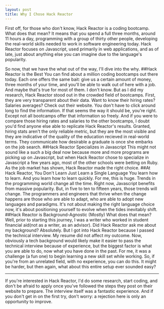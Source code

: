 ```yaml
---
layout: post
title: Why I Chose Hack Reactor
---
```

First off, for those who don't know, Hack Reactor is a coding bootcamp. What does that mean? It means that you spend a full three months, around 11 hours a day, programming with a group of thirty other people, developing the real-world skills needed to work in software engineering today. Hack Reactor focuses on Javascript, used primarily in web applications, and as of late, just about anything else you can imagine due to the language's popularity.

So now, that we have the what out of the way, I'll dive into the why.
##Hack Reactor is the Best
You can find about a million coding bootcamps out there today. Each one offers the same bait: give us a certain amount of money, three months of your time, and you'll be able to walk out of here with a job. And maybe that's true for most of them. I don't know. But as I did my research, Hack Reactor stood out in the crowded field of bootcamps. First, they are very transparent about their data. Want to know their hiring rates? Salaries averages? Check out their website. You don't have to click around long to find the information. If that seems the way it should be, you're right. Except not all bootcamps offer that information so freely. And if you were to compare those hiring rates and salaries to the other bootcamps, I doubt you'd find anyone else able to replicate Hack Reactor's results. Granted, hiring stats aren't the only reliable metric, but they are the most visible and they are indicative of the quality of the education recieved in real-world terms. They communicate how desirable a graduate is once she embarks on the job search.
##Hack Reactor Specializes in Javascript
This might not sound like a such a big deal now because more and more programs are picking up on Javascript, but when Hack Reactor chose to specialize in Javascript a few years ago, most of the other schools were betting on Ruby. As the job market has shown, Hack Reactor made the right choice.
##At Hack Reactor, You Don't Learn Just Learn a Single Language
You learn how to learn. And you learn how to learn quickly. For me, this is huge. Trends in the programming world change all the time. Right now, Javascript benefits from massive popularity. But, in five to ten to fifteen years, those trends will change. The programmers and engineers that thrive when the change happens are those who are able to adapt, who are able to adopt new languages and paradigms. It's not about making the right language choice now, it's about positioning yourself to evolve when the tides inevitably shift.
##Hack Reactor is Background-Agnostic (Mostly)
What does that mean? Well, prior to starting this journey, I was a writer who worked in student financial aid(not as a writer, as an advisor). Did Hack Reactor ask me about my background? Absolutely. But I got into Hack Reactor because I passed the technical interview. My resume did not affect my outcome. Now, obviously a tech background would likely make it easier to pass the technical interview because of experience, but the biggest factor is what you are able to do, now what you have done in the past. For me, it was a challenge (a fun one) to begin learning a new skill set while working. So, if you're from an unrelated field, with no experience, you can do this. It might be harder, but then again, what about this entire setup ever sounded easy?
___
If you're interested in Hack Reactor, I'd do some research, start coding, and don't be afraid to apply once you've followed the steps they post on their website to prepare. The interview itself was a fantastic experience. And if you don't get in on the first try, don't worry: a rejection here is only an opportunity to improve.
